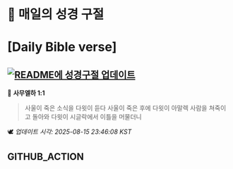 # 🙏 매일의 성경 구절
# [Daily Bible verse]
## [![README에 성경구절 업데이트](https://github.com/DONGSUKA/first_test/actions/workflows/update-readme-bible.yml/badge.svg)](https://github.com/DONGSUKA/first_test/actions/workflows/update-readme-bible.yml)
<!-- START_BIBLE_VERSE -->
📖 **사무엘하 1:1**
> 사울이 죽은 소식을 다윗이 듣다 사울이 죽은 후에 다윗이 아말렉 사람을 쳐죽이고 돌아와 다윗이 시글락에서 이틀을 머물더니

🕊️ _업데이트 시각: 2025-08-15 23:46:08 KST_
  <!-- END_BIBLE_VERSE -->
## GITHUB_ACTION
